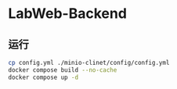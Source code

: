 # LabWeb-Backend



## 运行

```bash
cp config.yml ./minio-clinet/config/config.yml
docker compose build --no-cache
docker compose up -d
```
